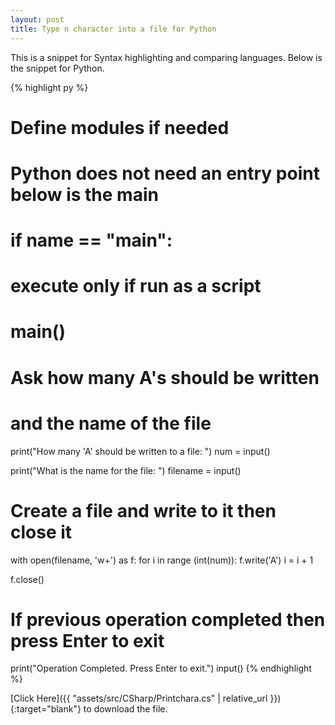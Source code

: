 ```yaml
---
layout: post
title: Type n character into a file for Python
---
```


This is a snippet for Syntax highlighting and comparing languages.
Below is the snippet for Python.

{% highlight py %}
# Define modules if needed

# Python does not need an entry point below is the main

# if __name__ == "__main__":
# execute only if run as a script
# main()

# Ask how many A's should be written
# and the name of the file

print("How many 'A' should be written to a file: ")
num = input()

print("What is the name for the file: ")
filename = input()

# Create a file and write to it then close it
with open(filename, 'w+') as f:
    for i in range (int(num)):
        f.write('A')
        i = i + 1

f.close()

# If previous operation completed then press Enter to exit
print("Operation Completed. Press Enter to exit.")
input()
{% endhighlight %}

[Click Here]({{ "assets/src/CSharp/Printchara.cs" | relative_url }}){:target="blank"} to download the file.
